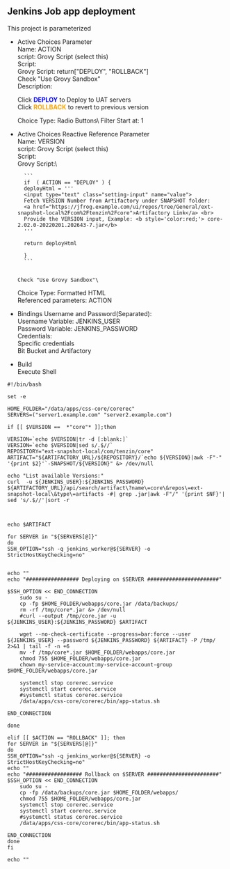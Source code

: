 ## Jenkins Job app deployment

This project is parameterized
  - Active Choices Parameter\
    Name: ACTION\
    script: Grovy Script (select this)\
      Script:\
        Grovy Script: return["DEPLOY", "ROLLBACK"]\
        Check "Use Grovy Sandbox"\
    Description:
      <p>
      Click <b style='color:blue;'> DEPLOY</b> to Deploy to UAT servers<br>
      Click <b style='color:orange;'> ROLLBACK</b> to revert to previous version
      </p>
    Choice Type: Radio Buttons\
    Filter Start at: 1

  - Active Choices Reactive Reference Parameter\
    Name: VERSION\
    script: Grovy Script (select this)\
      Script:\
        Grovy Script:\

          ```
          if  ( ACTION == "DEPLOY" ) {
          deployHtml = '''
          <input type="text" class="setting-input" name="value">
          Fetch VERSION Number from Artifactory under SNAPSHOT folder:
          <a href="https://jfrog.example.com/ui/repos/tree/General/ext-snapshot-local%2Fcom%2Ftenzin%2Fcore">Artifactory Link</a> <br>
          Provide the VERSION input, Example: <b style='color:red;'> core-2.02.0-20220201.202643-7.jar</b>
          '''

          return deployHtml

          }
          ```


        Check "Use Grovy Sandbox"\
    Choice Type: Formatted HTML\
    Referenced parameters: ACTION


  - Bindings
    Username and Password(Separated):\
      Username Variable: JENKINS_USER\
      Password Variable: JENKINS_PASSWORD\
    Credentials:\
      Specific credentials\
        Bit Bucket and Artifactory


  - Build\
    Execute Shell

```
#!/bin/bash

set -e

HOME_FOLDER="/data/apps/css-core/corerec"
SERVERS=("server1.example.com" "server2.example.com")

if [[ $VERSION ==  *"core"* ]];then

VERSION=`echo $VERSION|tr -d [:blank:]`
VERSION=`echo $VERSION|sed s/.$//`
REPOSITORY="ext-snapshot-local/com/tenzin/core"
ARTIFACT="${ARTIFACTORY_URL}/${REPOSITORY}/`echo ${VERSION}|awk -F"-" '{print $2}'`-SNAPSHOT/${VERSION}" &> /dev/null

echo "List available Versions:"
curl  -u ${JENKINS_USER}:${JENKINS_PASSWORD} ${ARTIFACTORY_URL}/api/search/artifact\?name\=core\&repos\=ext-snapshot-local\&type\=artifacts -#| grep .jar|awk -F"/" '{print $NF}'| sed 's/.$//'|sort -r



echo $ARTIFACT

for SERVER in "${SERVERS[@]}"
do
SSH_OPTION="ssh -q jenkins_worker@${SERVER} -o StrictHostKeyChecking=no"


echo ""
echo "################# Deploying on $SERVER #######################"

$SSH_OPTION << END_CONNECTION
	sudo su -
    cp -fp $HOME_FOLDER/webapps/core.jar /data/backups/
    rm -rf /tmp/core*.jar &> /dev/null
    #curl --output /tmp/core.jar -u ${JENKINS_USER}:${JENKINS_PASSWORD} $ARTIFACT

    wget --no-check-certificate --progress=bar:force --user ${JENKINS_USER} --password ${JENKINS_PASSWORD} ${ARTIFACT} -P /tmp/ 2>&1 | tail -f -n +6
    mv -f /tmp/core*.jar $HOME_FOLDER/webapps/core.jar
    chmod 755 $HOME_FOLDER/webapps/core.jar
    chown my-service-account:my-service-account-group $HOME_FOLDER/webapps/core.jar

    systemctl stop corerec.service
    systemctl start corerec.service
    #systemctl status corerec.service
    /data/apps/css-core/corerec/bin/app-status.sh  

END_CONNECTION

done

elif [[ $ACTION == "ROLLBACK" ]]; then
for SERVER in "${SERVERS[@]}"
do
SSH_OPTION="ssh -q jenkins_worker@${SERVER} -o StrictHostKeyChecking=no"
echo ""
echo "################## Rollback on $SERVER #######################"
$SSH_OPTION << END_CONNECTION
    sudo su -
    cp -fp /data/backups/core.jar $HOME_FOLDER/webapps/
    chmod 755 $HOME_FOLDER/webapps/core.jar
    systemctl stop corerec.service
    systemctl start corerec.service
    #systemctl status corerec.service
    /data/apps/css-core/corerec/bin/app-status.sh

END_CONNECTION
done
fi

echo ""
```
